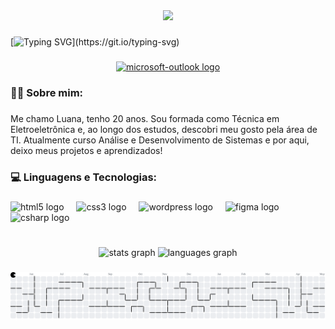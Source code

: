 <div align="center">
  <img height="150" src="https://media3.giphy.com/media/v1.Y2lkPTc5MGI3NjExN3Y4dWd2Y21oNGdjOGo4MWRheHJtZHIyaTI1NDIzNmdkYjZ1dGR5dSZlcD12MV9pbnRlcm5hbF9naWZfYnlfaWQmY3Q9Zw/1d7F9xyq6j7C1ojbC5/giphy.gif"  />
</div>

###

[![Typing SVG](https://readme-typing-svg.herokuapp.com?font=Fira+Code&weight=600&size=32&pause=1000&color=795DCD&background=D7D7D700&width=435&lines=Ol%C3%A1%2C+Seja+Bem-Vindo(a)!)](https://git.io/typing-svg)

###

<div align="center">
  <a href="luanaalves.work@outlook.com" target="_blank">
    <img src="https://raw.githubusercontent.com/maurodesouza/profile-readme-generator/master/src/assets/icons/social/microsoft-outlook/default.svg" width="42" height="30" alt="microsoft-outlook logo"  />
  </a>
</div>

###

<h3 align="left">👩‍💻 Sobre mim:</h3>

###

<p align="left">Me chamo Luana, tenho 20 anos. Sou formada como Técnica em Eletroeletrônica e, ao longo dos estudos, descobri meu gosto pela área de TI. Atualmente curso Análise e Desenvolvimento de Sistemas e por aqui, deixo meus projetos e aprendizados!</p>

###

<h3 align="left">💻 Linguagens e Tecnologias:</h3>

###

<div align="left">
  <img src="https://cdn.jsdelivr.net/gh/devicons/devicon/icons/html5/html5-original.svg" height="40" alt="html5 logo"  />
  <img width="12" />
  <img src="https://cdn.jsdelivr.net/gh/devicons/devicon/icons/css3/css3-original.svg" height="40" alt="css3 logo"  />
  <img width="12" />
  <img src="https://cdn.jsdelivr.net/gh/devicons/devicon/icons/wordpress/wordpress-original.svg" height="40" alt="wordpress logo"  />
  <img width="12" />
  <img src="https://cdn.jsdelivr.net/gh/devicons/devicon/icons/figma/figma-original.svg" height="40" alt="figma logo"  />
  <img width="12" />
  <img src="https://cdn.jsdelivr.net/gh/devicons/devicon/icons/csharp/csharp-original.svg" height="40" alt="csharp logo"  />
</div>

###

<br clear="both">

<div align="center">
  <img src="https://github-readme-stats.vercel.app/api?username=Luanaslua&hide_title=true&hide_rank=false&show_icons=true&include_all_commits=true&count_private=true&disable_animations=false&theme=jolly&locale=en&hide_border=true&order=1" height="140" alt="stats graph"  />
  <img src="https://github-readme-stats.vercel.app/api/top-langs?username=Luanaslua&locale=en&hide_title=true&layout=compact&card_width=320&langs_count=5&theme=jolly&hide_border=true&order=2" height="136" alt="languages graph"  />
</div>

###

<picture>
  <source media="(prefers-color-scheme: dark)" srcset="https://raw.githubusercontent.com/Luanaslua/Luanaslua/output/pacman-contribution-graph-dark.svg">
  <source media="(prefers-color-scheme: light)" srcset="https://raw.githubusercontent.com/Luanaslua/Luanaslua/output/pacman-contribution-graph.svg">
  <img alt="pacman contribution graph" src="https://raw.githubusercontent.com/Luanaslua/Luanaslua/output/pacman-contribution-graph.svg">
</picture>

###
